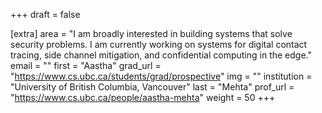 +++
draft = false

[extra]
area = "I am broadly interested in building systems that solve security problems. I am currently working on systems for digital contact tracing, side channel mitigation, and confidential computing in the edge."
email = ""
first = "Aastha"
grad_url = "https://www.cs.ubc.ca/students/grad/prospective"
img = ""
institution = "University of British Columbia, Vancouver"
last = "Mehta"
prof_url = "https://www.cs.ubc.ca/people/aastha-mehta"
weight = 50
+++